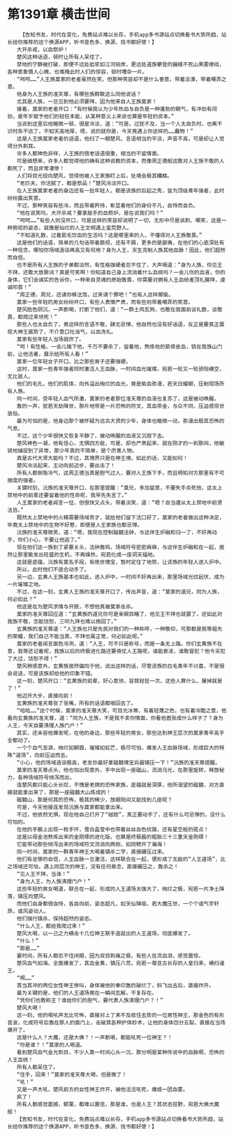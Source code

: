 # 第1391章 横击世间
        【告知书友，时代在变化，免费站点难以长存，手机app多书源站点切换看书大势所趋，站长给你推荐的这个换源APP，听书音色多、换源、找书都好使！】
       大开杀戒，以血祭炉！
       楚风这种话语，顿时让所有人呆住了。
       禁地的宁静被打破，即便不远处岩浆如江河拍岸，更远处道族攀登的巍峨不死山黑雾缭绕，各种景象慑人心魄，也难掩此时人们的惊容，顿时嘈杂一片。
       “呵呵……”人王族莫家的老者虽然在笑，但那种笑容却不是什么善意，带着淡漠，带着嘲弄之意。
       他身为人王族的准天尊，有哪些族群敢这么同他说话？
       尤其是人族，一旦见到他必须要拜，因为他来自人王族莫家！
       接着，莫家的老者开口：“有时候我认为少年热血与自负是一种蓬勃的朝气，有冲劲有闯劲，是年岁赋予他们的轻狂本能，从某种意义上来说也算是年轻的资本。”
       当说到这里后他略微一顿，很是冷淡，道：“可是，过犹不及，当一个人太自负时，也离不识时务不远了，不知天高地厚，嗯，说的就你是，今天竟遇上你这样的……蠢物！”
       这是人王族莫家老者的话语，他扫了一眼楚风，言语相当的平淡，声音不高，可是却让人觉得分外刺耳。
       许多人都神色异样，人王族的宿老话语很重，相当的不留情面。
       可是细想来，许多人都觉得他的确有这种说教的资本，而像周正德般这敢对人王族不敬的人都死了，而且非常凄惨！
       人们将目光投向楚风，觉得他被人王家族盯上后，处境会极其糟糕。
       “老匹夫，你活腻了，都是祭品！”楚风冷淡开口。
       在人王族莫家老者的身边还有一批年轻人，都是该族的后起之秀，皆为顶级青年强者，此时纷纷露出笑意。
       不过，那种笑容有些冷，而且带着矜持，彰显着他们的身份不凡，自恃而自负。
       “他在说笑吗，大开杀戒？要拿敌手的血祭炉，是在说我们吗？”
       “呵呵……”有些人则没开口，可是这样的笑容却说明了一切，无形中尽是讽刺、嘲笑，这是一种俯视的姿态，就像是灿烂的人王文明遇上蛮荒野人。
       “不知道礼数，过着茹毛饮血的生活吗？这是哪里来的人，不懂得对人王族敬畏。”
       这是他们的话语，简单的几句话带着藐视，还有不屑，更多的是鄙夷，在他们的心底深处有一种信念，哪怕你场域造诣再高又有何用？身为人王，天生克制人族其他血脉！因此，他们超然而自信。
       也不是所有人王族的子弟都淡然，有性格强硬者忍不住了，大声喝道：“身为人族，你见王不拜，还敢大放厥词？真是可笑啊！你知道自己身上流淌着什么血统吗？一会儿你的血液，你的身体，它们会诚实的告诉你，一种来自灵魂的原始敬畏，你需要对拥有人王血统者顶礼膜拜，虔诚叩首！”
       “周正德，周兄，还请你移法驾，过来请个罪吧！”也有人这样揶揄。
       莫家一些年轻的男女纷纷开口，有些人表情严肃，而有些则带着嘲弄的笑意。
       楚风脸色阴沉，一声断喝，打断了他们，道：“一群土鸡瓦狗，也敢在我面前谈礼数，谈敬畏，都爬过来领死！”
       那些人也太自负了，竟这样的言语不敬，肆无忌惮，他自然也没有好话语，反正是要真正展现大神王威势了，不介意口吐浊气，以血洗礼。
       莫家有些年轻人当场就炸了。
       “呵！有性格，一会儿擒下他，千万不要杀了，留着他，熬炼他的筋骨皮血，锁在我族山门前，让他活着，展示给所有人看！”
       莫家一位年轻女子开口，比之那些男子还要强硬。
       这时，莫家一些青年强者同时激活人王血脉，一时间血光璀璨，宛若一轮又一轮骄阳横空，无比骇人。
       他们的毛孔，他们的肌体，向外溢出绚烂的血光，竟是紫血弥漫，若天日耀眼，压制现场所有人族。
       同一时间，受年轻人血气所激，莫家的老者那位准天尊的血液也复苏了，这是被动唤醒。
       轰的一声，犹若天劫降世，那片地带是一片恐怖的符文，其血带金，与众不同，压迫感惊世骇俗。
       最为可怕的是，他身边那个被怀疑为远古大贤的少年，身体也略微一动，弥漫出极其恐怖的气息。
       不过，这个少年很快又恢复平静了，被动唤醒的血液又沉寂下去。
       楚风神色一凝，他有信心，无惧四方敌，可是，却也严肃起来，就在刚才的一刹那间，他敏锐地捕捉到了异常，那少年真的不简单，是个厉害人物。
       真是古代大贤大能吗？不过，其境界只是在神王境，如此的话，又能如何！
       楚风冷淡起来，主动向前迈步，要出击了！
       所有人都倒吸冷气，这周正德当真是胆气过人，要对人王族下手，而且明知对方那里有不可揣度的强者。
       关键时刻，沅族的准天尊开口，在那里提醒：“莫兄，多加留意，不要失手杀死他，这太上禁地中的前辈还要留着他的性命呢，我早先失言了。”
       人王莫家的老者闻言一怔，但很快又点头，带着淡笑，道：“嗯？自当遵从太上禁地中前贤法旨。”
       既然太上禁地中的火精需要场域奇才，就给他们留下活口好了，莫家的老者做出这种决定，毕竟太上禁地中的生物不好惹，即便是人王家族也都忌惮。
       沅族的准天尊微笑，道：“嗯，我现在控制磁髓法钟，与这伴生炉融和归一了，不好再动手，你们小心，不要让他逃了。”
       现在他们这一族到了紧要关头，法钟轰鸣，场域符号密密麻麻，与这伴生炉融和在一起，居然让那里散发出旺盛的生机，不再燥热，宛若化成一座洞天福地。
       这就是底蕴，沅族有莫名手段，有绝世瑰宝，暂时定住了地势，让该族的年轻人进入炉中。
       所以，此时他们不适合动手了。
       另一边，玄黄人王族基本也如此，进入炉中，一时间不好再出来，那里场域光纹起伏，成为一片璀璨之地。
       不过，在这一刻，玄黄人王族的准天尊开口了，传出声音，道：“莫家的道兄，同为人族，何必如此？”
       他这是在为楚风求情与开脱，不想他真被莫家击杀。
       莫家的准天尊回应道：“玄黄族的道兄你可是亲眼目睹了，他见王不拜也就罢了，还如此对我族不敬，怎能饶恕，三叩九拜也难以挽回了。”
       玄黄族的准天尊道：“人王族也只是先民对我们的一种称呼，一种敬仰，可那都是我等祖先的荣耀，我们自己不能当真，不拜也属正常，何必如此呢。”
       莫家的老者闻言面色冷冽，道：“人王，可不只是称号，而是一条无上路。你们玄黄族不在意，我等还记着呢，我族以后的终极进化路还要倚仗人王路呢，谁能亵渎，谁敢冒犯？他今天犯了大过，饶恕不得！”
       楚风稍感意外，玄黄族居然偏向于他，说出这样的话，尽管该族的白毛青年不讨喜，不是很会说话，可是该族却给他的印象不错。
       这一刻，楚风开口：“玄黄族的前辈，好心意领，容我轻狂一次，这些人算什么，屠掉就是了！”
       他迈开大步，直接向前！
       玄黄族的准天尊张了张嘴，所有的话语都咽回去了。
       “哈哈……”这个时候，莫家的准天尊大笑，可目光冰寒，有着轻蔑之色，也有着冷酷之意，他看向玄黄族的准天尊，道：“同为人王族，不是我不卖你情面，你看他嚣张成什么样子了？身为人王，今天自要清理人族门户！”
       其实，还未容他爆发呢，在他的身边，那些年轻的男女，那些达到神王层次的莫家青年高手全都动了。
       一个个血气澎湃，绚烂如朝霞，璀璨如虹芒，极尽可怕，爆发人王血脉场域，形成巨大的特殊“道场”，向前压迫而去。
       “小心，他的场域造诣极高，老友你最好拿磁髓瑰宝兵器镇压一下！”沅族的准天尊提醒。
       莫家的准天尊点头，他也怕出现意外，手中出现一座磁山，流淌乌光，在那里旋转，释放秘力，各种场域符号倾泻而出。
       连楚风都只能心头长叹，不愧是老牌的恐怖家族，底蕴就是深厚，他所渴望的磁髓，对方直接就能拿出来了，那是一座磁髓大山炼成的！
       磁髓山，那是何其的恐怖，极其的稀少，放眼阳间又能找到几座呢？
       可是，今天他接连发现沅族与莫家都能拿出来。
       不过，他依然无惧，现在他自己打开了“枷锁”，真正要动手了，还有什么可忌惮的，没什么可怕的。
       在他的手腕上出现一枚手环，雪白晶莹中也带着丝丝血色纹路，还有星空般的斑点！
       这是以母金池熬炼出来的金刚琢的进化版，也算是终极器的粗胎三十三重天金刚琢！
       它能带动那些倾泻出来的场域符文流淌向两侧，如同劈开了瀚海！
       同一时间，莫家的一群青年神王大喝着镇杀二字，直接碾压过来。
       他们有足够的自信，人王血脉一旦激活，这样联合在一起，便形成了无敌的“人王道场”，比之场域还可怕，遇上同层次的神王，没有任何悬念，直接碾压之，轰杀之！
       “见人王不拜，当诛！”
       “身为人王，为人族清理门户！”
       这些年轻的男女喝道，联合在一起，形成的人王道场太强大了，绚烂之极，宛若一片净土降落，镇压向楚风。
       而他们自身都很自恃，各自向前，姿态超凡，如天仙降临，若大魔压世，一个个或气宇轩昂，或风姿动人。
       他们强行镇杀，保持超然的姿态。
       “什么人王，都给我爬过来！”
       楚风大喝，以一己之力横击十几位神王联手造就出的人王道场，彻底爆发了。
       “什么！”
       “那是……”
       霎时间，所有人都忍不住闭眼，因为双目刺痛之极，有些人在流血泪，感觉震惊。
       楚风血气如海，全面爆发了，其血金黄，镇压八荒，宛若一尊亘古长存的人皇归来，横扫诸王。
       “啊……”
       首当其冲的两位女性神王惨叫，身体被他的拳印轰的破烂了，斜飞出去后，直接炸开。
       最为关键的是，他们的人王道场竟在一瞬间瓦解，不复存在。
       “凭你们也敢称王？谁给你们的胆气，要代表人族清理门户？！”
       楚风大喝！
       这一刻，他的喝吼声无比可怖，直接对上了来不及收住去势的一位男性神王，那金色的有形音波，化成符号后轰在那人的面门上，击破其各种护体妙术，让他的身体四分五裂，直接在当场爆开了。
       这是什么人？大魔，还是大佛？！一声断喝，都能吼死一位神王？！
       “你是谁？！”莫家的人喝道。
       看到楚风血气金光刺目，不少人第一时间心头一沉，那分明是某种传说中的血脉啊，恐怖的人王血统！
       所有人都呆住了。
       “住手，回来！”莫家的准天尊大喝，但是晚了！
       “吼！”
       又是一声大吼，楚风前方的女性神王炸开，被他活活吼死，爆成一团血雾。
       疯了！
       所有人都感觉震撼，颤栗，都难以置信，那是谁，也是人王？其状态狂野，宛若大佛大魔般！
       【告知书友，时代在变化，免费站点难以长存，手机app多书源站点切换看书大势所趋，站长给你推荐的这个换源APP，听书音色多、换源、找书都好使！】